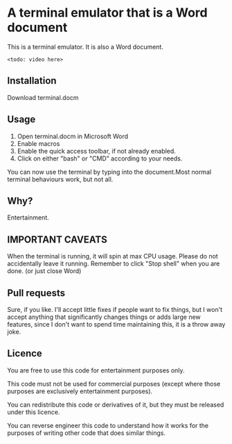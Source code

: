 # A terminal emulator that is a Word document

This is a terminal emulator. It is also a Word document.

`<todo: video here>`

## Installation

Download terminal.docm

## Usage

1. Open terminal.docm in Microsoft Word
2. Enable macros
3. Enable the quick access toolbar, if not already enabled.
4. Click on either "bash" or "CMD" according to your needs.

You can now use the terminal by typing into the document.Most normal terminal behaviours work, but not all.

## Why?

Entertainment.

## IMPORTANT CAVEATS

When the terminal is running, it will spin at max CPU usage. Please do not accidentally leave it running. Remember to click "Stop shell" when you are done. (or just close Word)

## Pull requests

Sure, if you like. I'll accept little fixes if people want to fix things, but I won't accept anything that significantly changes things or adds large new features, since I don't want to spend time maintaining this, it is a throw away joke.

## Licence

You are free to use this code for entertainment purposes only.

This code must not be used for commercial purposes (except where those purposes are exclusively entertainment purposes).

You can redistribute this code or derivatives of it, but they must be released under this licence.

You can reverse engineer this code to understand how it works for the purposes of writing other code that does similar things.
